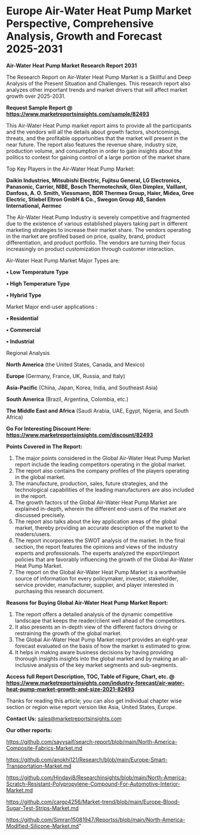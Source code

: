 # Europe Air-Water Heat Pump Market Perspective, Comprehensive Analysis, Growth and Forecast 2025-2031

<strong>Air-Water Heat Pump Market Research Report 2031</strong>

The Research Report on Air-Water Heat Pump Market is a Skillful and Deep Analysis of the Present Situation and Challenges. This research report also analyzes other important trends and market drivers that will affect market growth over 2025-2031.

<strong>Request Sample Report @ <a href=https://www.marketreportsinsights.com/sample/82493>https://www.marketreportsinsights.com/sample/82493</a></strong>

This Air-Water Heat Pump market report aims to provide all the participants and the vendors will all the details about growth factors, shortcomings, threats, and the profitable opportunities that the market will present in the near future. The report also features the revenue share, industry size, production volume, and consumption in order to gain insights about the politics to contest for gaining control of a large portion of the market share.

Top Key Players in the Air-Water Heat Pump Market:

<strong>Daikin Industries, Mitsubishi Electric, Fujitsu General, LG Electronics, Panasonic, Carrier, NIBE, Bosch Thermotechnik, Glen Dimplex, Vaillant, Danfoss, A. O. Smith, Viessmann, BDR Thermea Group, Haier, Midea, Gree Electric, Stiebel Eltron GmbH & Co., Swegon Group AB, Sanden International, Aermec</strong>

The Air-Water Heat Pump Industry is severely competitive and fragmented due to the existence of various established players taking part in different marketing strategies to increase their market share. The vendors operating in the market are profiled based on price, quality, brand, product differentiation, and product portfolio. The vendors are turning their focus increasingly on product customization through customer interaction.

Air-Water Heat Pump Market Major Types are:

<strong>• Low Temperature Type

• High Temperature Type

• Hybrid Type</strong>

Market Major end-user applications :

<strong>• Residential

• Commercial

• Industrial</strong>

Regional Analysis

</u><strong><b>North America</b></strong> (the United States, Canada, and Mexico)

<strong><b>Europe </b></strong>(Germany, France, UK, Russia, and Italy)

<strong><b>Asia-Pacific</b></strong> (China, Japan, Korea, India, and Southeast Asia)

<strong><b>South America</b></strong> (Brazil, Argentina, Colombia, etc.)

<strong><b>The Middle East and Africa</b></strong> (Saudi Arabia, UAE, Egypt, Nigeria, and South Africa)

<strong>Go For Interesting Discount Here: <a href=https://www.marketreportsinsights.com/discount/82493>https://www.marketreportsinsights.com/discount/82493</a></strong>

<strong>Points Covered in The Report:</strong>
<ol>
  <li>The major points considered in the Global Air-Water Heat Pump Market report include the leading competitors operating in the global market.</li>
  <li>The report also contains the company profiles of the players operating in the global market.</li>
  <li>The manufacture, production, sales, future strategies, and the technological capabilities of the leading manufacturers are also included in the report.</li>
  <li>The growth factors of the Global Air-Water Heat Pump Market are explained in-depth, wherein the different end-users of the market are discussed precisely.</li>
  <li>The report also talks about the key application areas of the global market, thereby providing an accurate description of the market to the readers/users.</li>
  <li>The report incorporates the SWOT analysis of the market. In the final section, the report features the opinions and views of the industry experts and professionals. The experts analyzed the export/import policies that are favorably influencing the growth of the Global Air-Water Heat Pump Market.</li>
  <li>The report on the Global Air-Water Heat Pump Market is a worthwhile source of information for every policymaker, investor, stakeholder, service provider, manufacturer, supplier, and player interested in purchasing this research document.</li>
</ol>
<strong>Reasons for Buying Global Air-Water Heat Pump Market Report:</strong>

<ol>
  <li>The report offers a detailed analysis of the dynamic competitive landscape that keeps the reader/client well ahead of the competitors.</li>
  <li>It also presents an in-depth view of the different factors driving or restraining the growth of the global market.</li>
  <li>The Global Air-Water Heat Pump Market report provides an eight-year forecast evaluated on the basis of how the market is estimated to grow.</li>
  <li>It helps in making aware business decisions by having providing thorough insights insights into the global market and by making an all-inclusive analysis of the key market segments and sub-segments.</li>
</ol>
<strong>Access full Report Description, TOC, Table of Figure, Chart, etc. @ <a href=https://www.marketreportsinsights.com/industry-forecast/air-water-heat-pump-market-growth-and-size-2021-82493>https://www.marketreportsinsights.com/industry-forecast/air-water-heat-pump-market-growth-and-size-2021-82493</a></strong>


Thanks for reading this article; you can also get individual chapter wise section or region wise report version like Asia, United States, Europe.

<strong>Contact Us:</strong>
sales@marketreportsinsights.com

<strong>Our other reports:</strong>

<a href=https://github.com/sayysaif/search-report/blob/main/North-America-Composite-Fabrics-Market.md>https://github.com/sayysaif/search-report/blob/main/North-America-Composite-Fabrics-Market.md</a>

<a href=https://github.com/anokhi121/Research/blob/main/Europe-Smart-Transportation-Market.md>https://github.com/anokhi121/Research/blob/main/Europe-Smart-Transportation-Market.md</a>

<a href=https://github.com/Hindavi8/Researchinsights/blob/main/North-America-Scratch-Resistant-Polypropylene-Compound-For-Automotive-Interior-Market.md>https://github.com/Hindavi8/Researchinsights/blob/main/North-America-Scratch-Resistant-Polypropylene-Compound-For-Automotive-Interior-Market.md</a>

<a href=https://github.com/cargo4256/Market-trend/blob/main/Europe-Blood-Sugar-Test-Strips-Market.md>https://github.com/cargo4256/Market-trend/blob/main/Europe-Blood-Sugar-Test-Strips-Market.md</a>

<a href=https://github.com/Simran15081947/Reportss/blob/main/North-America-Modified-Silicone-Market.md>https://github.com/Simran15081947/Reportss/blob/main/North-America-Modified-Silicone-Market.md</a>"
